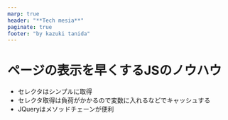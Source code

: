```yaml
---
marp: true
header: "**Tech mesia**"
paginate: true
footer: "by kazuki tanida"
---
```


<!-- prerender: true -->

# ページの表示を早くするJSのノウハウ

- セレクタはシンプルに取得
- セレクタ取得は負荷がかかるので変数に入れるなどでキャッシュする
- JQueryはメソッドチェーンが便利


